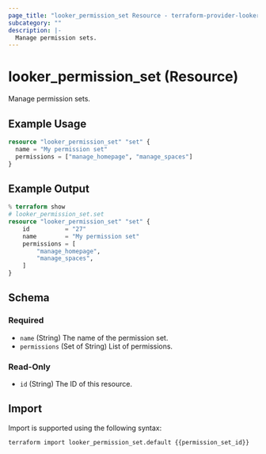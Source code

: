 ```yaml
---
page_title: "looker_permission_set Resource - terraform-provider-looker"
subcategory: ""
description: |-
  Manage permission sets.
---
```

# looker_permission_set (Resource)
Manage permission sets.
## Example Usage
```terraform
resource "looker_permission_set" "set" {
  name = "My permission set"
  permissions = ["manage_homepage", "manage_spaces"]
}
```

## Example Output
```terraform
% terraform show
# looker_permission_set.set
resource "looker_permission_set" "set" {
    id          = "27"
    name        = "My permission set"
    permissions = [
        "manage_homepage",
        "manage_spaces",
    ]
}
```

<!-- schema generated by tfplugindocs -->
## Schema

### Required

- `name` (String) The name of the permission set.
- `permissions` (Set of String) List of permissions.

### Read-Only

- `id` (String) The ID of this resource.
## Import
Import is supported using the following syntax:
```shell
terraform import looker_permission_set.default {{permission_set_id}}
```